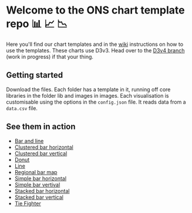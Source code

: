 # Welcome to the ONS chart template repo :bar_chart: :chart_with_upwards_trend: :chart_with_downwards_trend:

Here you'll find our chart templates and in the [wiki](https://github.com/ONSvisual/Simple-charts/wiki) instructions on how to use the templates. These charts use D3v3. Head over to the [D3v4 branch](https://github.com/ONSvisual/Simple-charts/tree/d3v4) (work in progress) if that your thing. 

## Getting started

Download the files. Each folder has a template in it, running off core libraries in the folder lib and images in images. Each visualisation is customisable using the options in the `config.json` file. It reads data from a `data.csv` file. 

## See them in action
- [Bar and line](https://onsvisual.github.io/Simple-charts/Bar-and-Line/)
- [Clustered bar horizontal](https://onsvisual.github.io/Simple-charts/Clustered-Bar-Horizontal/)
- [Clustered bar vertical](https://onsvisual.github.io/Simple-charts/Clustered-Bar-Vertical/)
- [Donut](https://onsvisual.github.io/Simple-charts/Donut/)
- [Line](https://onsvisual.github.io/Simple-charts/Line/)
- [Regional bar map](https://onsvisual.github.io/Simple-charts/Regional-Map-Bar/)
- [Simple bar horizontal](https://onsvisual.github.io/Simple-charts/Simple-Bar-Horizontal/)
- [Simple bar vertival](https://onsvisual.github.io/Simple-charts/Simple-Bar-Vertical/)
- [Stacked bar horizontal](https://onsvisual.github.io/Simple-charts/Stacked-Bar-Horizontal/)
- [Stacked bar vertical](https://onsvisual.github.io/Simple-charts/Stacked-Bar-Vertical/)
- [Tie Fighter](https://onsvisual.github.io/Simple-charts/TieFighter/)


